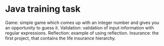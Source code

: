 # Java training task
Game: simple game which comes up with an integer number and gives you an opportunity to guess it.
Validation: validation of input information with regular expressions. Reflection: example of using reflection.
Insurance: the first project, that contains the life insurance hierarchy.
